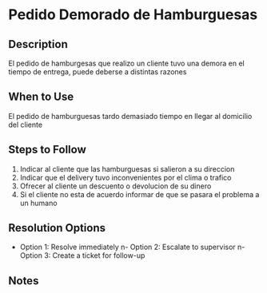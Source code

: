 # Pedido Demorado de Hamburguesas

## Description
El pedido de hamburgesas que realizo un cliente tuvo una demora en el tiempo de entrega, puede deberse a distintas razones

## When to Use
El pedido de hamburguesas tardo demasiado tiempo en llegar al domicilio del cliente

## Steps to Follow
1. Indicar al cliente que las hamburguesas si salieron a su direccion
2. Indicar que el delivery tuvo inconvenientes por el clima o trafico
3. Ofrecer al cliente un descuento o devolucion de su dinero
4. Si el cliente no esta de acuerdo informar de que se pasara el problema a un humano

## Resolution Options
- Option 1: Resolve immediately n- Option 2: Escalate to supervisor n- Option 3: Create a ticket for follow-up

## Notes

